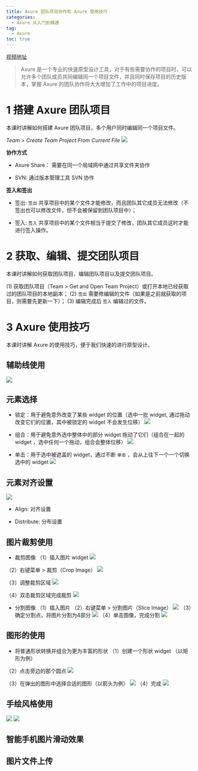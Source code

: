 ```yaml
---
title: Axure 团队项目协作和 Axure 使用技巧
categories:
  - Axure 从入门到精通
tag:
  - Axure
toc: true
---
```


[视频地址](http://www.jikexueyuan.com/course/2241.html)

> Axure 是一个专业的快速原型设计工具，对于有些需要协作的项目时，可以允许多个团队成员共同编辑同一个项目文件，并且同时保存项目的历史版本，掌握 Axure 的团队协作将大大增加了工作中的项目进度。   


# 1 搭建 Axure 团队项目
本课时讲解如何搭建 Axure 团队项目，多个用户同时编辑同一个项目文件。

*Team > Create Team Project From Current File*
![](http://o7m5xjmtl.bkt.clouddn.com/C36BF0E2-0834-4BF4-9738-08B25C4308A0.png)

**协作方式**
+ Axure Share： 需要在同一个局域网中通过共享文件夹协作
* SVN: 通过版本管理工具 SVN 协作

**签入和签出**
+ 签出:  `签出` 共享项目中的某个文件才能修改，而且团队其它成员无法修改（不签出也可以修改文件，但不会被保留到团队项目中）；
* 签入:  `签入` 共享项目中的某个文件相当于提交了修改，团队其它成员这时才能进行签入操作。


# 2 获取、编辑、提交团队项目
本课时讲解如何获取团队项目、编辑团队项目以及提交团队项目。

(1) 获取团队项目（Team > Get and Open Team Project）或打开本地已经获取过的团队项目的本地副本；
(2)  `签出` 需要修编辑的文件（如果是之前就获取的项目，则需要先更新一下）；
(3) 编辑完成后 `签入` 编辑过的文件。

# 3 Axure 使用技巧
本课时讲解 Axure 的使用技巧，便于我们快速的进行原型设计。

## 辅助线使用

![](http://o7m5xjmtl.bkt.clouddn.com/D4861CFB-704C-487C-8D4C-A79056837FBB.png)
## 元素选择
+ 锁定：用于避免意外改变了某些 widget 的位置（选中一批 widget, 通过拖动改变它们的位置，其中被锁定的 widget 不会发生位移）
![](http://o7m5xjmtl.bkt.clouddn.com/97177FD7-6E2E-433E-A5FE-75A75170F391.png)

+ 组合：用于避免意外选中整体中的部分 widget 拖动了它们（组合在一起的 widget ，选中任何一个拖动，组合会整体位移）
![](http://o7m5xjmtl.bkt.clouddn.com/9112451B-5E1B-49CC-AA5E-520900E22077.png)

* 单击：用于选中被遮盖的 widget，通过不断 `单击` ，会从上往下一个一个切换选中的 widget
![](http://o7m5xjmtl.bkt.clouddn.com/axureclicktoselect.gif)

## 元素对齐设置
![](http://o7m5xjmtl.bkt.clouddn.com/BD78CF30-5B28-45E2-AC23-84B5855F72BC.png)

+ Align:  对齐设置
* Distribute: 分布设置

## 图片裁剪使用
+ 裁剪图像
（1）插入图片 widget
![](http://o7m5xjmtl.bkt.clouddn.com/BCD5C140-15C8-40C6-BDAE-10A381F4A532.png)

（2）右键菜单 > 裁剪（Crop Image）
![](http://o7m5xjmtl.bkt.clouddn.com/8E76F6EA-B214-49F5-9097-D2376779CB9F.png)

（3）调整裁剪区域
![](http://o7m5xjmtl.bkt.clouddn.com/BF5F0A67-B1FB-4557-A726-AEE53140B57E.png)

（4）双击裁剪区域完成裁剪
![](http://o7m5xjmtl.bkt.clouddn.com/362B029D-3DC0-4F1E-9937-D551E3F3EE43.png)

+ 分割图像
（1）插入图片
（2）右键菜单 > 分割图片（Slice Image）
![](http://o7m5xjmtl.bkt.clouddn.com/A20C1FAB-A027-4011-BDF7-78E2D5A7C895.png)
（3）确定分割点，将图片分割为4部分
![](http://o7m5xjmtl.bkt.clouddn.com/0A8505A5-888F-4D1A-9F47-715E085CF422.png)
（4）单击图像，完成分割
![](http://o7m5xjmtl.bkt.clouddn.com/CA0F80EB-EAAF-434D-8068-C249EEBFACFF.png)


## 图形的使用
+ 将普通形状转换并组合为更为丰富的形状
（1）创建一个形状 widget （以矩形为例）

（2）点击旁边的那个圆点
![](http://o7m5xjmtl.bkt.clouddn.com/FB1C47BD-45C7-4434-AB4B-7B07D192EED6.png)

（3）在弹出的图形中选择合适的图形（以箭头为例）
![](http://o7m5xjmtl.bkt.clouddn.com/51CFEBDE-83CF-40F1-AC6A-F80A52A56A2A.png)
（4）完成
![](http://o7m5xjmtl.bkt.clouddn.com/FB15870D-2FD8-4DA4-B973-E6AB37B0B234.png)


## 手绘风格使用
![](http://o7m5xjmtl.bkt.clouddn.com/B2B2B47F-60B8-4F9C-A552-D896FA66BC89.png)     ![](http://o7m5xjmtl.bkt.clouddn.com/CFCBCAF7-61DF-46AC-94DA-1BADE57CC644.png)

## 智能手机图片滑动效果
## 图片文件上传